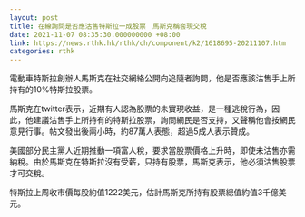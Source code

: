 ```yaml
---
layout: post
title: 在線詢問是否應沽售特斯拉一成股票　馬斯克稱套現交稅
date: 2021-11-07 08:35:30.000000000 +08:00
link: https://news.rthk.hk/rthk/ch/component/k2/1618695-20211107.htm
categories: rthk
---
```


電動車特斯拉創辦人馬斯克在社交網絡公開向追隨者詢問，他是否應該沽售手上所持有的10%特斯拉股票。

馬斯克在twitter表示，近期有人認為股票的未實現收益，是一種逃稅行為，因此，他建議沽售手上所持有的特斯拉股票，詢問網民是否支持，又聲稱他會按網民意見行事。帖文發出後兩小時，約87萬人表態，超過5成人表示贊成。

美國部分民主黨人近期推動一項富人稅，要求當股票價格上升時，即使未沽售亦需納稅。由於馬斯克在特斯拉沒有受薪，只持有股票，馬斯克表示，他必須沽售股票才可交稅。

特斯拉上周收市價每股約值1222美元，估計馬斯克所持有股票總值約值3千億美元。

